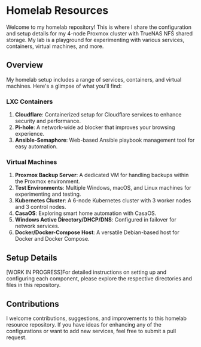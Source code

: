 # Homelab Resources

Welcome to my homelab repository! This is where I share the configuration and setup details for my 4-node Proxmox cluster with TrueNAS NFS shared storage. My lab is a playground for experimenting with various services, containers, virtual machines, and more.

## Overview

My homelab setup includes a range of services, containers, and virtual machines. Here's a glimpse of what you'll find:

### LXC Containers

1. **Cloudflare**: Containerized setup for Cloudflare services to enhance security and performance.
2. **Pi-hole**: A network-wide ad blocker that improves your browsing experience.
3. **Ansible-Semaphore**: Web-based Ansible playbook management tool for easy automation.

### Virtual Machines

1. **Proxmox Backup Server**: A dedicated VM for handling backups within the Proxmox environment.
2. **Test Environments**: Multiple Windows, macOS, and Linux machines for experimenting and testing.
3. **Kubernetes Cluster**: A 6-node Kubernetes cluster with 3 worker nodes and 3 control nodes.
4. **CasaOS**: Exploring smart home automation with CasaOS.
5. **Windows Active Directory/DHCP/DNS**: Configured in failover for network services.
6. **Docker/Docker-Compose Host**: A versatile Debian-based host for Docker and Docker Compose.

## Setup Details

[WORK IN PROGRESS]For detailed instructions on setting up and configuring each component, please explore the respective directories and files in this repository.

## Contributions

I welcome contributions, suggestions, and improvements to this homelab resource repository. If you have ideas for enhancing any of the configurations or want to add new services, feel free to submit a pull request.
